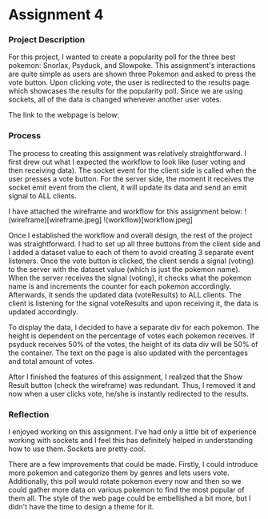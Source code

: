 # Assignment 4

### Project Description

For this project, I wanted to create a popularity poll for the three best pokemon: Snorlax, Psyduck, and Slowpoke. This assignment's interactions are quite simple as users are shown three Pokemon and asked to press the vote button. Upon clicking vote, the user is redirected to the results page which showcases the results for the popularity poll. Since we are using sockets, all of the data is changed whenever another user votes.

The link to the webpage is below:

### Process

The process to creating this assignment was relatively straightforward. I first drew out what I expected the workflow to look like (user voting and then receiving data). The socket event for the client side is called when the user presses a vote button. For the server side, the moment it receives the socket emit event from the client, it will update its data and send an emit signal to ALL clients.

I have attached the wireframe and workflow for this assignment below:
!(wireframe)[wireframe.jpeg]
!(workflow)[workflow.jpeg]

Once I established the workflow and overall design, the rest of the project was straightforward. I had to set up all three buttons from the client side and I added a dataset value to each of them to avoid creating 3 separate event listeners. Once the vote button is clicked, the client sends a signal (voting) to the server with the dataset value (which is just the pokemon name). When the server receives the signal (voting), it checks what the pokemon name is and increments the counter for each pokemon accordingly. Afterwards, it sends the updated data (voteResults) to ALL clients. The client is listening for the signal voteResults and upon receiving it, the data is updated accordingly.

To display the data, I decided to have a separate div for each pokemon. The height is dependent on the percentage of votes each pokemon receives. If psyduck receives 50% of the votes, the height of its data div will be 50% of the container. The text on the page is also updated with the percentages and total amount of votes.

After I finished the features of this assignment, I realized that the Show Result button (check the wireframe) was redundant. Thus, I removed it and now when a user clicks vote, he/she is instantly redirected to the results.

### Reflection

I enjoyed working on this assignment. I've had only a little bit of experience working with sockets and I feel this has definitely helped in understanding how to use them. Sockets are pretty cool.

There are a few improvements that could be made. Firstly, I could introduce more pokemon and categorize them by genres and lets users vote. Additionally, this poll would rotate pokemon every now and then so we could gather more data on various pokemon to find the most popular of them all. The style of the web page could be embellished a bit more, but I didn't have the time to design a theme for it.
